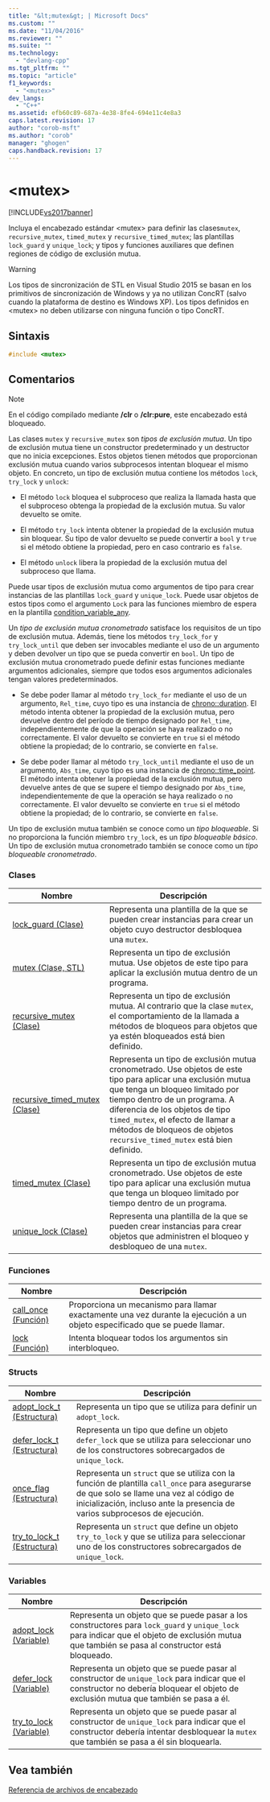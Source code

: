 ```yaml
---
title: "&lt;mutex&gt; | Microsoft Docs"
ms.custom: ""
ms.date: "11/04/2016"
ms.reviewer: ""
ms.suite: ""
ms.technology: 
  - "devlang-cpp"
ms.tgt_pltfrm: ""
ms.topic: "article"
f1_keywords: 
  - "<mutex>"
dev_langs: 
  - "C++"
ms.assetid: efb60c89-687a-4e38-8fe4-694e11c4e8a3
caps.latest.revision: 17
author: "corob-msft"
ms.author: "corob"
manager: "ghogen"
caps.handback.revision: 17
---
```

# &lt;mutex&gt;
[!INCLUDE[vs2017banner](../assembler/inline/includes/vs2017banner.md)]

Incluya el encabezado estándar \<mutex\> para definir las clases`mutex`, `recursive_mutex`, `timed_mutex` y `recursive_timed_mutex`; las plantillas `lock_guard` y `unique_lock`; y tipos y funciones auxiliares que definen regiones de código de exclusión mutua.  
  
> [!WARNING]
>  Los tipos de sincronización de STL en Visual Studio 2015 se basan en los primitivos de sincronización de Windows y ya no utilizan ConcRT \(salvo cuando la plataforma de destino es Windows XP\).  Los tipos definidos en \<mutex\> no deben utilizarse con ninguna función o tipo ConcRT.  
  
## Sintaxis  
  
```cpp  
#include <mutex>  
```  
  
## Comentarios  
  
> [!NOTE]
>  En el código compilado mediante **\/clr** o **\/clr:pure**, este encabezado está bloqueado.  
  
 Las clases `mutex` y `recursive_mutex` son *tipos de exclusión mutua*.  Un tipo de exclusión mutua tiene un constructor predeterminado y un destructor que no inicia excepciones.  Estos objetos tienen métodos que proporcionan exclusión mutua cuando varios subprocesos intentan bloquear el mismo objeto.  En concreto, un tipo de exclusión mutua contiene los métodos `lock`, `try_lock` y `unlock`:  
  
-   El método `lock` bloquea el subproceso que realiza la llamada hasta que el subproceso obtenga la propiedad de la exclusión mutua.  Su valor devuelto se omite.  
  
-   El método `try_lock` intenta obtener la propiedad de la exclusión mutua sin bloquear.  Su tipo de valor devuelto se puede convertir a `bool` y `true` si el método obtiene la propiedad, pero en caso contrario es `false`.  
  
-   El método `unlock` libera la propiedad de la exclusión mutua del subproceso que llama.  
  
 Puede usar tipos de exclusión mutua como argumentos de tipo para crear instancias de las plantillas `lock_guard` y `unique_lock`.  Puede usar objetos de estos tipos como el  argumento `Lock` para las funciones miembro de espera en la plantilla [condition\_variable\_any](../standard-library/condition-variable-any-class.md).  
  
 Un *tipo de exclusión mutua cronometrado* satisface los requisitos de un tipo de exclusión mutua.  Además, tiene los métodos `try_lock_for` y `try_lock_until` que deben ser invocables mediante el uso de un argumento y deben devolver un tipo que se pueda convertir en `bool`.  Un tipo de exclusión mutua cronometrado puede definir estas funciones mediante argumentos adicionales, siempre que todos esos argumentos adicionales tengan valores predeterminados.  
  
-   Se debe poder llamar al método `try_lock_for` mediante el uso de un argumento, `Rel_time`, cuyo tipo es una instancia de [chrono::duration](../standard-library/duration-class.md).  El método intenta obtener la propiedad de la exclusión mutua, pero devuelve dentro del período de tiempo designado por `Rel_time`, independientemente de que la operación se haya realizado o no correctamente.  El valor devuelto se convierte en `true` si el método obtiene la propiedad; de lo contrario, se convierte en `false`.  
  
-   Se debe poder llamar al método `try_lock_until` mediante el uso de un argumento, `Abs_time`, cuyo tipo es una instancia de [chrono::time\_point](../standard-library/time-point-class.md).  El método intenta obtener la propiedad de la exclusión mutua, pero devuelve antes de que se supere el tiempo designado por `Abs_time`, independientemente de que la operación se haya realizado o no correctamente.  El valor devuelto se convierte en `true` si el método obtiene la propiedad; de lo contrario, se convierte en `false`.  
  
 Un tipo de exclusión mutua también se conoce como un *tipo bloqueable*.  Si no proporciona la función miembro `try_lock`, es un *tipo bloqueable básico*.  Un tipo de exclusión mutua cronometrado también se conoce como un *tipo bloqueable cronometrado*.  
  
### Clases  
  
|Nombre|Descripción|  
|------------|-----------------|  
|[lock\_guard \(Clase\)](../standard-library/lock-guard-class.md)|Representa una plantilla de la que se pueden crear instancias para crear un objeto cuyo destructor desbloquea una `mutex`.|  
|[mutex \(Clase, STL\)](../standard-library/mutex-class-stl.md)|Representa un tipo de exclusión mutua.  Use objetos de este tipo para aplicar la exclusión mutua dentro de un programa.|  
|[recursive\_mutex \(Clase\)](../standard-library/recursive-mutex-class.md)|Representa un tipo de exclusión mutua.  Al contrario que la clase `mutex`, el comportamiento de la llamada a métodos de bloqueos para objetos que ya estén bloqueados está bien definido.|  
|[recursive\_timed\_mutex \(Clase\)](../standard-library/recursive-timed-mutex-class.md)|Representa un tipo de exclusión mutua cronometrado.  Use objetos de este tipo para aplicar una exclusión mutua que tenga un bloqueo limitado por tiempo dentro de un programa.  A diferencia de los objetos de tipo `timed_mutex`, el efecto de llamar a métodos de bloqueos de objetos `recursive_timed_mutex` está bien definido.|  
|[timed\_mutex \(Clase\)](../standard-library/timed-mutex-class.md)|Representa un tipo de exclusión mutua cronometrado.  Use objetos de este tipo para aplicar una exclusión mutua que tenga un bloqueo limitado por tiempo dentro de un programa.|  
|[unique\_lock \(Clase\)](../standard-library/unique-lock-class.md)|Representa una plantilla de la que se pueden crear instancias para crear objetos que administren el bloqueo y desbloqueo de una `mutex`.|  
  
### Funciones  
  
|Nombre|Descripción|  
|------------|-----------------|  
|[call\_once \(Función\)](../Topic/call_once%20Function.md)|Proporciona un mecanismo para llamar exactamente una vez durante la ejecución a un objeto especificado que se puede llamar.|  
|[lock \(Función\)](../Topic/lock%20Function.md)|Intenta bloquear todos los argumentos sin interbloqueo.|  
  
### Structs  
  
|Nombre|Descripción|  
|------------|-----------------|  
|[adopt\_lock\_t \(Estructura\)](../standard-library/adopt-lock-t-structure.md)|Representa un tipo que se utiliza para definir un `adopt_lock`.|  
|[defer\_lock\_t \(Estructura\)](../standard-library/defer-lock-t-structure.md)|Representa un tipo que define un objeto `defer_lock` que se utiliza para seleccionar uno de los constructores sobrecargados de `unique_lock`.|  
|[once\_flag \(Estructura\)](../standard-library/once-flag-structure.md)|Representa un `struct` que se utiliza con la función de plantilla `call_once` para asegurarse de que solo se llame una vez al código de inicialización, incluso ante la presencia de varios subprocesos de ejecución.|  
|[try\_to\_lock\_t \(Estructura\)](../standard-library/try-to-lock-t-structure.md)|Representa un `struct` que define un objeto `try_to_lock` y que se utiliza para seleccionar uno de los constructores sobrecargados de `unique_lock`.|  
  
### Variables  
  
|Nombre|Descripción|  
|------------|-----------------|  
|[adopt\_lock \(Variable\)](../Topic/adopt_lock%20Variable.md)|Representa un objeto que se puede pasar a los constructores para `lock_guard` y `unique_lock` para indicar que el objeto de exclusión mutua que también se pasa al constructor está bloqueado.|  
|[defer\_lock \(Variable\)](../Topic/defer_lock%20Variable.md)|Representa un objeto que se puede pasar al constructor de `unique_lock` para indicar que el constructor no debería bloquear el objeto de exclusión mutua que también se pasa a él.|  
|[try\_to\_lock \(Variable\)](../Topic/try_to_lock%20Variable.md)|Representa un objeto que se puede pasar al constructor de `unique_lock` para indicar que el constructor debería intentar desbloquear la `mutex` que también se pasa a él sin bloquearla.|  
  
## Vea también  
 [Referencia de archivos de encabezado](../standard-library/cpp-standard-library-header-files.md)